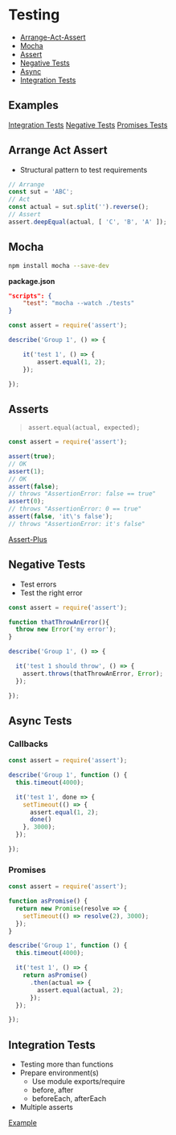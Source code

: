 # Testing

* [Arrange-Act-Assert](#arrange-act-assert)
* [Mocha](#mocha)
* [Assert](#asserts)
* [Negative Tests](#negative-tests)
* [Async](#async-tests)
* [Integration Tests](#integration-tests)

## Examples

[Integration Tests](EXAMPLES/TESTING/testing-integration.js)
[Negative Tests](EXAMPLES/TESTING/testing-integration.js)
[Promises Tests](EXAMPLES/TESTING/testing-promises.js)

## Arrange Act Assert

* Structural pattern to test requirements

```javascript
// Arrange
const sut = 'ABC';
// Act
const actual = sut.split('').reverse();
// Assert
assert.deepEqual(actual, [ 'C', 'B', 'A' ]);
```

## Mocha

```bash
npm install mocha --save-dev
```
__package.json__
```json
"scripts": {
	"test": "mocha --watch ./tests"
}
```

```javascript
const assert = require('assert');

describe('Group 1', () => {

	it('test 1', () => {
		assert.equal(1, 2);
	});

});
```

## Asserts

> `assert.equal(actual, expected);`

```javascript
const assert = require('assert');

assert(true);
// OK
assert(1);
// OK
assert(false);
// throws "AssertionError: false == true"
assert(0);
// throws "AssertionError: 0 == true"
assert(false, 'it\'s false');
// throws "AssertionError: it's false"
```

[Assert-Plus](https://github.com/mcavage/node-assert-plus)

## Negative Tests

* Test errors
* Test the right error

```javascript
const assert = require('assert');

function thatThrowAnError(){
  throw new Error('my error');
}

describe('Group 1', () => {

  it('test 1 should throw', () => {
    assert.throws(thatThrowAnError, Error);
  });

});
```

## Async Tests

### Callbacks

```javascript
const assert = require('assert');

describe('Group 1', function () {
  this.timeout(4000);

  it('test 1', done => {
    setTimeout(() => {
      assert.equal(1, 2);
      done()
    }, 3000);
  });

});
```

### Promises

```javascript
const assert = require('assert');

function asPromise() {
  return new Promise(resolve => {
    setTimeout(() => resolve(2), 3000);
  });
}

describe('Group 1', function () {
  this.timeout(4000);

  it('test 1', () => {
    return asPromise()
      .then(actual => {
        assert.equal(actual, 2);
      });
  });

});
```

## Integration Tests

* Testing more than functions
* Prepare environment(s)
  * Use module exports/require
  * before, after
  * beforeEach, afterEach
* Multiple asserts

[Example](EXAMPLES/TESTING/testing-integration.js)
